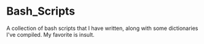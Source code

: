 # Bash_Scripts
A collection of bash scripts that I have written, along with some dictionaries I've compiled. My favorite is insult.
